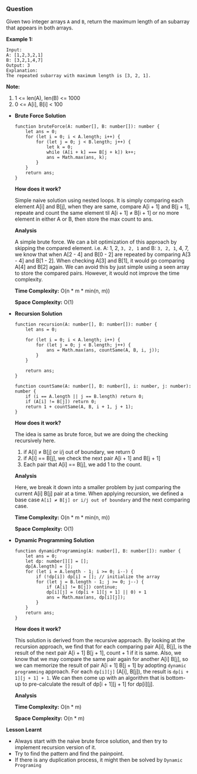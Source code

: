 ### Question

Given two integer arrays `A` and `B`, return the maximum length of an subarray that appears in both arrays.

**Example 1:**

```
Input:
A: [1,2,3,2,1]
B: [3,2,1,4,7]
Output: 3
Explanation: 
The repeated subarray with maximum length is [3, 2, 1].

```

**Note:**

1. 1 <= len(A), len(B) <= 1000
2. 0 <= A[i], B[i] < 100
- **Brute Force Solution**

    ```tsx
    function bruteForce(A: number[], B: number[]): number {
        let ans = 0;
        for (let i = 0; i < A.length; i++) {
            for (let j = 0; j < B.length; j++) {
                let k = 0;
                while (A[i + k] === B[j + k]) k++;
                ans = Math.max(ans, k);
            }
        }
        return ans;
    }
    ```

    **How does it work?**

    Simple naive solution using nested loops. It is simply comparing each element A[i] and B[j], when they are same, compare A[i + 1] and B[j + 1], repeate and count the same element til A[i + 1] ≠ B[i + 1] or no more element in either A or B, then store the max count to ans.

    **Analysis**

    A simple brute force. We can a bit optimization of this approach by skipping the compared element. i.e. A: 1, 2, `3, 2, 1` and B: `3, 2, 1`, 4, 7, we know that when A[2 - 4] and B[0 - 2] are repeated by comparing A[3 - 4] and B[1 - 2]. When checking A[3] and B[1], it would go comparing A[4] and B[2] again. We can avoid this by just simple using a seen array to store the compared pairs. However, it would not improve the time complexity.

    **Time Complexity:** O(n * m * min(n, m))

    **Space Complexity:** O(1)

- **Recursion Solution**

    ```tsx
    function recursion(A: number[], B: number[]): number {
        let ans = 0;
        
        for (let i = 0; i < A.length; i++) {
            for (let j = 0; j < B.length; j++) {
                ans = Math.max(ans, countSame(A, B, i, j));
            }
        }
        
        return ans;
    }

    function countSame(A: number[], B: number[], i: number, j: number): number {
        if (i == A.length || j == B.length) return 0;
        if (A[i] != B[j]) return 0;
        return 1 + countSame(A, B, i + 1, j + 1);
    }
    ```

    **How does it work?**

    The idea is same as brute force, but we are doing the checking recursively here.

    1. if A[i] ≠ B[j] or i/j out of boundary, we return 0
    2. if A[i] == B[j], we check the next pair A[i + 1] and B[j + 1]
    3. Each pair that A[i] == B[j], we add 1 to the count.

    **Analysis**

    Here, we break it down into a smaller problem by just comparing the current A[i] B[j] pair at a time. When applying recursion, we defined a base case `A[i] ≠ B[j] or i/j out of boundary` and the next comparing case.

    **Time Complexity:** O(n * m * min(n, m))

    **Space Complexity:** O(1)

- **Dynamic Programming Solution**

    ```tsx
    function dynamicProgramming(A: number[], B: number[]): number {
        let ans = 0;
        let dp: number[][] = [];
        dp[A.length] = [];
        for (let i = A.length - 1; i >= 0; i--) {
            if (!dp[i]) dp[i] = []; // initialize the array
            for (let j = B.length - 1; j >= 0; j--) {
                if (A[i] != B[j]) continue;
                dp[i][j] = (dp[i + 1][j + 1] || 0) + 1
                ans = Math.max(ans, dp[i][j]);
            }
        }
        return ans;
    }
    ```

    **How does it work?**

    This solution is derived from the recursive approach. By looking at the recursion approach, we find that for each comparing pair A[i], B[j], is the result of the next pair A[i + 1] B[j + 1], count + 1 if it is same. Also, we know that we may compare the same pair again for another A[i] B[j], so we can memorize the result of pair A[i + 1] B[j + 1] by adopting `dynamic programming` approach. For each `dp[i][j]` (A[i], B[j]), the result is `dp[i + 1][j + 1] + 1`. We can then come up with an algorithm that is bottom-up to pre-calculate the result of dp[i + 1][j + 1] for dp[i][j].

    **Analysis**

    **Time Complexity:** O(n * m)

    **Space Complexity:** O(n * m)

**Lesson Learnt**

- Always start with the naive brute force solution, and then try to implement recursion version of it.
- Try to find the pattern and find the painpoint.
- If there is any duplication process, it might then be solved by `Dynamic Programing`